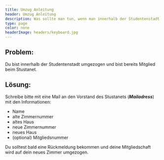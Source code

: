```yaml
---
title: Umzug Anleitung
header: Umzug Anleitung
description: Was sollte man tun, wenn man innerhalb der Studentenstadt umgezogen ist.
type: page
color: none
headerImage: headers/keyboard.jpg
---
```


## Problem:

Du bist innerhalb der Studentenstadt umgezogen und bist bereits Mitglied beim Stustanet.

## Lösung:

Schreibe bitte mit eine Mail an den Vorstand des Stustanets (***Mailadress***) mit den Informationen:

* Name
* alte Zimmernummer
* altes Haus
* neue Zimmernummer
* neues Haus
* (optional) Mitgliedsnummer

Du solltest bald eine Rückmeldung bekommen und deine Mitgliedschaft wird auf dein neues Zimmer umgezogen.
